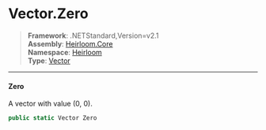 # Vector.Zero

> **Framework**: .NETStandard,Version=v2.1  
> **Assembly**: [Heirloom.Core][0]  
> **Namespace**: [Heirloom][0]  
> **Type**: [Vector][1]

--------------------------------------------------------------------------------

#### Zero

A vector with value (0, 0).

```cs
public static Vector Zero
```

[0]: ../Heirloom.Core.md
[1]: Heirloom.Vector.md
